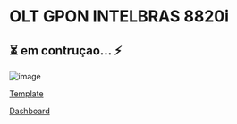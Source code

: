 # OLT GPON INTELBRAS 8820i

## ⏳ em contruçao... ⚡

![image](https://user-images.githubusercontent.com/23584038/127940755-d5691f16-95eb-464d-89b5-604860610a87.png)

[Template](./contents/OLT_INTELBRAS_8820i.xml)

[Dashboard](contents/OLT_INTELBRAS_8820i.xml)
